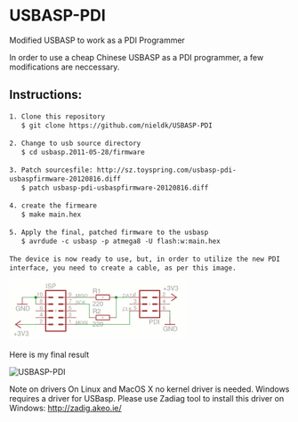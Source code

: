 # USBASP-PDI
Modified USBASP to work as a PDI Programmer

In order to use a cheap Chinese USBASP as a PDI programmer, a few modifications are neccessary.

## Instructions:
```
1. Clone this repository
   $ git clone https://github.com/nieldk/USBASP-PDI

2. Change to usb source directory
   $ cd usbasp.2011-05-28/firmware
   
3. Patch sourcesfile: http://sz.toyspring.com/usbasp-pdi-usbaspfirmware-20120816.diff
   $ patch usbasp-pdi-usbaspfirmware-20120816.diff

4. create the firmeare
   $ make main.hex
   
5. Apply the final, patched firmware to the usbasp
   $ avrdude -c usbasp -p atmega8 -U flash:w:main.hex

The device is now ready to use, but, in order to utilize the new PDI interface, you need to create a cable, as per this image.
```
![USBASP-PDI](/images/usbasp_pdi.png)

Here is my final result

![USBASP-PDI](/images/final.png)

Note on drivers
On Linux and MacOS X no kernel driver is needed. Windows requires a driver for USBasp. Please use Zadiag tool to install this driver on Windows: http://zadig.akeo.ie/
